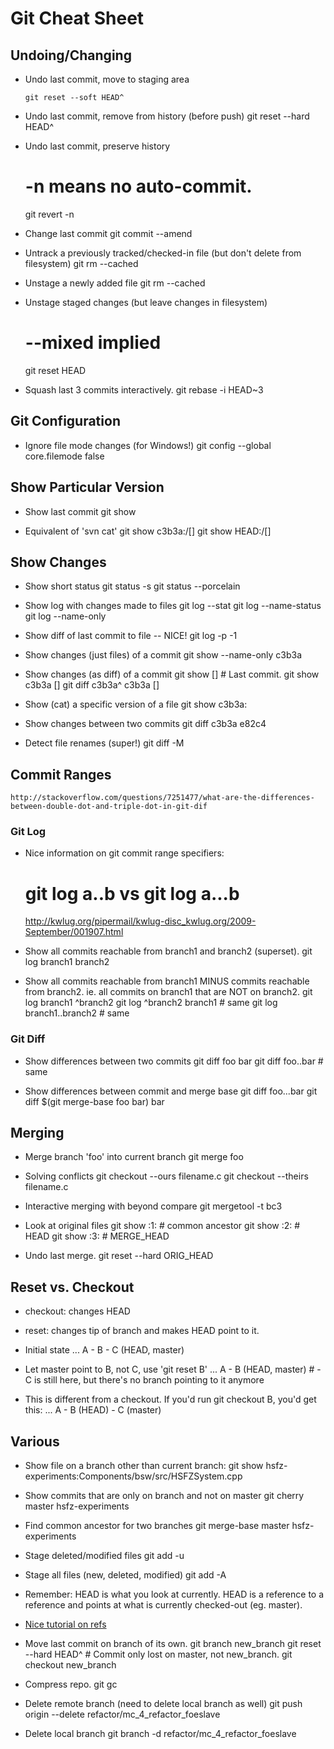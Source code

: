 Git Cheat Sheet
===============

## Undoing/Changing

  * Undo last commit, move to staging area
    ```
    git reset --soft HEAD^
    ```

  * Undo last commit, remove from history (before push)
    git reset --hard HEAD^

  * Undo last commit, preserve history
    # -n means no auto-commit.
    git revert -n <commit>

  * Change last commit
    git commit --amend 

  * Untrack a previously tracked/checked-in file (but don't delete from filesystem)
    git rm --cached

  * Unstage a newly added file
    git rm --cached

  * Unstage staged changes (but leave changes in filesystem)
    # --mixed implied
    git reset HEAD 

  * Squash last 3 commits interactively.
    git rebase -i HEAD~3

## Git Configuration

  * Ignore file mode changes (for Windows!)
    git config --global core.filemode false

## Show Particular Version

  * Show last commit
    git show

  * Equivalent of 'svn cat'
    git show c3b3a:/[<file>]
    git show HEAD:/[<file>]

## Show Changes

  * Show short status
    git status -s
    git status --porcelain

  * Show log with changes made to files
    git log --stat
    git log --name-status
    git log --name-only

  * Show diff of last commit to file -- NICE!
    git log -p -1 <file>

  * Show changes (just files) of a commit
    git show --name-only c3b3a

  * Show changes (as diff) of a commit
    git show [<file>] # Last commit.
    git show c3b3a [<file>]
    git diff c3b3a^ c3b3a [<file>]

  * Show (cat) a specific version of a file
    git show c3b3a:<file>

  * Show changes between two commits
    git diff c3b3a e82c4

  * Detect file renames (super!)
    git diff -M

## Commit Ranges

    http://stackoverflow.com/questions/7251477/what-are-the-differences-between-double-dot-and-triple-dot-in-git-dif

### Git Log

  * Nice information on git commit range specifiers:
    # git log a..b vs git log a...b
    http://kwlug.org/pipermail/kwlug-disc_kwlug.org/2009-September/001907.html

  * Show all commits reachable from branch1 and branch2 (superset).
    git log branch1 branch2

  * Show all commits reachable from branch1 MINUS commits reachable from branch2.
    ie. all commits on branch1 that are NOT on branch2.
    git log branch1 ^branch2
    git log ^branch2 branch1 # same
    git log branch1..branch2 # same

### Git Diff

  * Show differences between two commits
    git diff foo bar
    git diff foo..bar  # same

  * Show differences between commit and merge base
    git diff foo...bar
    git diff $(git merge-base foo bar) bar

## Merging

  * Merge branch 'foo' into current branch
    git merge foo

  * Solving conflicts
    git checkout --ours filename.c
    git checkout --theirs filename.c

  * Interactive merging with beyond compare
    git mergetool -t bc3

  * Look at original files
    git show :1:<file> # common ancestor
    git show :2:<file> # HEAD
    git show :3:<file> # MERGE_HEAD

  * Undo last merge.
    git reset --hard ORIG_HEAD

## Reset vs. Checkout

  * checkout: changes HEAD

  * reset: changes tip of branch and makes HEAD point to it.

  * Initial state
    ... A - B - C (HEAD, master)

  * Let master point to B, not C, use 'git reset B'
    ... A - B (HEAD, master)      # - C is still here, but there's no branch pointing to it anymore

  * This is different from a checkout. If you'd run git checkout B, you'd get this:
    ... A - B (HEAD) - C (master)

## Various

  * Show file on a branch other than current branch:
    git show hsfz-experiments:Components/bsw/src/HSFZSystem.cpp

  * Show commits that are only on branch and not on master
    git cherry master hsfz-experiments

  * Find common ancestor for two branches
    git merge-base master hsfz-experiments

  * Stage deleted/modified files
    git add -u

  * Stage all files (new, deleted, modified)
    git add -A

  * Remember: HEAD is what you look at currently. HEAD is a reference to a reference
    and points at what is currently checked-out (eg. master).

  * [Nice tutorial on refs](https://people.gnome.org/~federico/news-2008-11.html#pushing-and-pulling-with-git-1)

  * Move last commit on branch of its own.
    git branch new_branch
    git reset --hard HEAD^  # Commit only lost on master, not new_branch.
    git checkout new_branch

  * Compress repo.
    git gc

  * Delete remote branch (need to delete local branch as well)
    git push origin --delete refactor/mc_4_refactor_foeslave

  * Delete local branch
    git branch -d refactor/mc_4_refactor_foeslave
